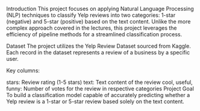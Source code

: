 Introduction
This project focuses on applying Natural Language Processing (NLP) techniques to classify Yelp reviews into two categories: 1-star (negative) and 5-star (positive) based on the text content. Unlike the more complex approach covered in the lectures, this project leverages the efficiency of pipeline methods for a streamlined classification process.

Dataset
The project utilizes the Yelp Review Dataset sourced from Kaggle. Each record in the dataset represents a review of a business by a specific user.

Key columns:

stars: Review rating (1-5 stars)
text: Text content of the review
cool, useful, funny: Number of votes for the review in respective categories
Project Goal
To build a classification model capable of accurately predicting whether a Yelp review is a 1-star or 5-star review based solely on the text content.
